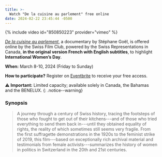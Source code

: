 ```yaml
---
title: >-
  Watch "De la cuisine au parlement" free online
date: 2024-02-22 23:45:44 -0500
---
```


{% include video id="850850223" provider="vimeo" %}

[*De la cuisine au parlement*][cap], a documentary by Stéphane Goël, is offered
online by the Swiss Film Club, powered by the Swiss Representations in Canada,
**in the original version French with English subtitles**, to highlight
**International Women’s Day**.

**When:** March 8-10, 2024 (Friday to Sunday)

**How to participate?** Register on [Eventbrite] to receive your free access.

:warning: **Important:** Limited capacity; available solely in Canada, the
Bahamas and the BENELUX.
{: .notice--warning}

### Synopsis

> A journey through a century of Swiss history, tracing the footsteps of those
> who fought to get out of their kitchens---and of those who tried everything
> to send them back in---until they obtained equality of rights, the reality of
> which sometimes still seems very fragile. From the first suffragette
> demonstrations in the 1920s to the feminist strike of 2019, this film---based
> on exceptionally rich archival material and testimonials from female
> activists---summarizes the history of women in politics in Switzerland in the
> 20th and 21st centuries.

[cap]: <https://www.swissfilms.ch/en/movie/de-la-cuisine-au-parlement-edition-2021/2469D8E096E54813B399E2ADECFCE92D>
[eventbrite]: <https://www.eventbrite.com/e/journee-intle-des-droits-de-la-femme-de-la-cuisine-au-parlement-tickets-825327525847?aff=oddtdtcreator>
